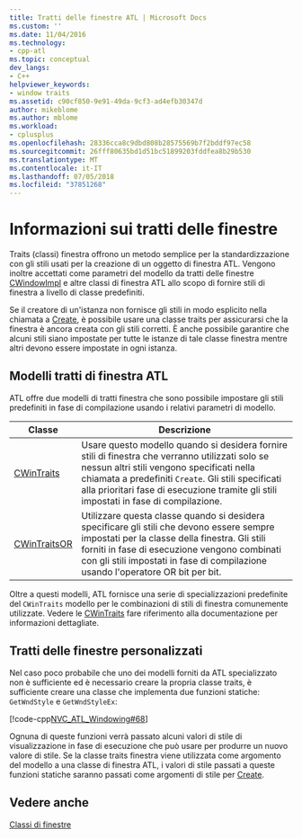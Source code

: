 ```yaml
---
title: Tratti delle finestre ATL | Microsoft Docs
ms.custom: ''
ms.date: 11/04/2016
ms.technology:
- cpp-atl
ms.topic: conceptual
dev_langs:
- C++
helpviewer_keywords:
- window traits
ms.assetid: c90cf850-9e91-49da-9cf3-ad4efb30347d
author: mikeblome
ms.author: mblome
ms.workload:
- cplusplus
ms.openlocfilehash: 28336cca8c9dbd808b28575569b7f2bddf97ec58
ms.sourcegitcommit: 26fff80635bd1d51bc51899203fddfea8b29b530
ms.translationtype: MT
ms.contentlocale: it-IT
ms.lasthandoff: 07/05/2018
ms.locfileid: "37851268"
---
```

# <a name="understanding-window-traits"></a>Informazioni sui tratti delle finestre
Traits (classi) finestra offrono un metodo semplice per la standardizzazione con gli stili usati per la creazione di un oggetto di finestra ATL. Vengono inoltre accettati come parametri del modello da tratti delle finestre [CWindowImpl](../atl/reference/cwindowimpl-class.md) e altre classi di finestra ATL allo scopo di fornire stili di finestra a livello di classe predefiniti.  
  
 Se il creatore di un'istanza non fornisce gli stili in modo esplicito nella chiamata a [Create](../atl/reference/cwindowimpl-class.md#create), è possibile usare una classe traits per assicurarsi che la finestra è ancora creata con gli stili corretti. È anche possibile garantire che alcuni stili siano impostate per tutte le istanze di tale classe finestra mentre altri devono essere impostate in ogni istanza.  
  
## <a name="atl-window-traits-templates"></a>Modelli tratti di finestra ATL  
 ATL offre due modelli di tratti finestra che sono possibile impostare gli stili predefiniti in fase di compilazione usando i relativi parametri di modello.  
  
|Classe|Descrizione|  
|-----------|-----------------|  
|[CWinTraits](../atl/reference/cwintraits-class.md)|Usare questo modello quando si desidera fornire stili di finestra che verranno utilizzati solo se nessun altri stili vengono specificati nella chiamata a predefiniti `Create`. Gli stili specificati alla prioritari fase di esecuzione tramite gli stili impostati in fase di compilazione.|  
|[CWinTraitsOR](../atl/reference/cwintraitsor-class.md)|Utilizzare questa classe quando si desidera specificare gli stili che devono essere sempre impostati per la classe della finestra. Gli stili forniti in fase di esecuzione vengono combinati con gli stili impostati in fase di compilazione usando l'operatore OR bit per bit.|  
  
 Oltre a questi modelli, ATL fornisce una serie di specializzazioni predefinite del `CWinTraits` modello per le combinazioni di stili di finestra comunemente utilizzate. Vedere le [CWinTraits](../atl/reference/cwintraits-class.md) fare riferimento alla documentazione per informazioni dettagliate.  
  
## <a name="custom-window-traits"></a>Tratti delle finestre personalizzati  
 Nel caso poco probabile che uno dei modelli forniti da ATL specializzato non è sufficiente ed è necessario creare la propria classe traits, è sufficiente creare una classe che implementa due funzioni statiche: `GetWndStyle` e `GetWndStyleEx`:  
  
 [!code-cpp[NVC_ATL_Windowing#68](../atl/codesnippet/cpp/understanding-window-traits_1.h)]  
  
 Ognuna di queste funzioni verrà passato alcuni valori di stile di visualizzazione in fase di esecuzione che può usare per produrre un nuovo valore di stile. Se la classe traits finestra viene utilizzata come argomento del modello a una classe di finestra ATL, i valori di stile passati a queste funzioni statiche saranno passati come argomenti di stile per [Create](../atl/reference/cwindowimpl-class.md#create).  
  
## <a name="see-also"></a>Vedere anche  
 [Classi di finestre](../atl/atl-window-classes.md)

